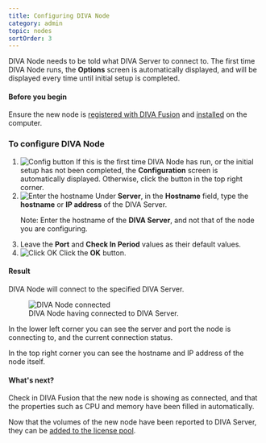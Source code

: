 ```yaml
---
title: Configuring DIVA Node
category: admin
topic: nodes
sortOrder: 3
---
```


DIVA Node needs to be told what DIVA Server to connect to.
The first time DIVA Node runs, the **Options** screen is automatically displayed, and will be displayed every time until initial setup is completed.

<div class="note note--collapse">
	<h4 class="note__title"><i class="fa fa-hand-stop-o"></i> Before you begin</h4>
	<div class="note__body">
		Ensure the new node is <a href="/v2/articles/adding-a-new-node-to-the-system.html">registered with DIVA Fusion</a> and <a href="/v2/articles/installing-diva-node.html">installed</a> on the computer.
	</div>
</div>

### To configure DIVA Node

1. ![Config button](/images/v2/fusion/nodes-config-button.png)
	If this is the first time DIVA Node has run, or the initial setup has not been completed, the **Configuration** screen is automatically displayed.
	Otherwise, click the <i class="fa fa-cog"></i> button in the top right corner.
2. ![Enter the hostname](/images/v2/fusion/nodes-config-hostname.png)
	Under **Server**, in the **Hostname** field, type the **hostname** or **IP address** of the DIVA Server.
	<p class="text-muted">Note: Enter the hostname of the <strong>DIVA Server</strong>, and not that of the node you are configuring.</p>
3. Leave the **Port** and **Check In Period** values as their default values.
4. ![Click OK](/images/v2/fusion/nodes-config-ok.png)
	Click the **OK** button.

<div class="note note--success">
	<h4 class="note__title"><i class="fa fa-check-circle"></i> Result</h4>
	<p>DIVA Node will connect to the specified DIVA Server.</p>
	<figure>
		<img src="/images/v2/fusion/nodes-connected.png" alt="DIVA Node connected"/>
		<figcaption>DIVA Node having connected to DIVA Server.</figcaption>
	</figure>
	<p>In the lower left corner you can see the server and port the node is connecting to, and the current connection status.</p>
	<p>In the top right corner you can see the hostname and IP address of the node itself.</p>
</div>

<div class="note note--info">
	<h4 class="note__title"><i class="fa fa-question-circle"></i> What's next?</h4>
	<p>Check in DIVA Fusion that the new node is showing as connected, and that the properties such as CPU and memory have been filled in automatically.</p>
	<p>Now that the volumes of the new node have been reported to DIVA Server, they can be <a href="/v2/articles/adding-a-node-volume-to-the-license-pool.html">added to the license pool</a>.</p>
</div>
